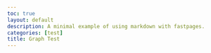 ```yaml
---
toc: true
layout: default
description: A minimal example of using markdown with fastpages.
categories: [test]
title: Graph Test
---
```

<div class="home">
<html>
<head>
<script type="text/javascript" src="https://canvasjs.com/assets/script/jquery-1.11.1.min.js"></script>
<script type="text/javascript" src="https://canvasjs.com/assets/script/canvasjs.stock.min.js"></script>
<script type="text/javascript">
window.onload = function () {
  var dps1 = [], dps2= [];
  var stockChart = new CanvasJS.StockChart("chartContainer",{
    theme: "light2",
    exportEnabled: true,
    title:{
      text:"StockChart with Date-Time Axis"
    },
    subtitles: [{
      text: "GME Price (in USD)"
    }],
    charts: [{
      axisX: {
        crosshair: {
          enabled: true,
          snapToDataPoint: true
        }
      },
      axisY: {
        prefix: "$"
      },
      data: [{
        type: "candlestick",
        yValueFormatString: "$#,###.##",
        dataPoints : dps1
      }]
    }],
    navigator: {
      data: [{
        dataPoints: dps2
      }],
      slider: {
        minimum: new Date(2021, 01, 01),
        maximum: new Date(2021, 12, 01)
      }
    }
  });
  $.getJSON("http://127.0.0.1:5000/api/GME/", function(data) { //https://canvasjs.com/data docs/btcusd2018.json
    for(var i = 0; i < data.length; i++){
      dps1.push({x: new Date(data[i].date), y: [Number(data[i].open), Number(data[i].high), Number(data[i].low), Number(data[i].close)]});
      dps2.push({x: new Date(data[i].date), y: Number(data[i].close)});
    }
    stockChart.render();
  });
}
</script>
</head>
<body>
<div id="chartContainer" style="height: 450px; width: 100%;"></div>
</body>
</html>
</div>